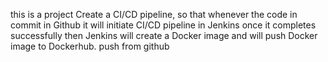 this is a project Create a CI/CD pipeline, so that whenever the code in commit in Github it will initiate CI/CD pipeline in Jenkins once it completes successfully then Jenkins will create a Docker image and will push Docker image to Dockerhub.
push from github
